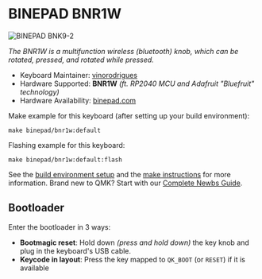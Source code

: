 # BINEPAD BNR1W

![BINEPAD BNK9-2](https://placehold.co/600x400/FFF/EA5823?text=BINEPAD+BNR1W)

*The BNR1W is a multifunction wireless (bluetooth) knob, which can be rotated, pressed, and rotated while pressed.*

* Keyboard Maintainer: [vinorodrigues](https://github.com/vinorodrigues)
* Hardware Supported: **BNR1W** *(ft. RP2040 MCU and Adafruit "Bluefruit" technology)*
* Hardware Availability: [binepad.com](https://www.binepad.com/product-page/bnr1w)

Make example for this keyboard (after setting up your build environment):

    make binepad/bnr1w:default

Flashing example for this keyboard:

    make binepad/bnr1w:default:flash

See the [build environment setup](https://docs.qmk.fm/#/getting_started_build_tools) and the [make instructions](https://docs.qmk.fm/#/getting_started_make_guide) for more information. Brand new to QMK? Start with our [Complete Newbs Guide](https://docs.qmk.fm/#/newbs).

## Bootloader

Enter the bootloader in 3 ways:

* **Bootmagic reset**: Hold down *(press and hold down)* the key knob and plug in the keyboard's USB cable.
* **Keycode in layout**: Press the key mapped to `QK_BOOT` (or `RESET`) if it is available
